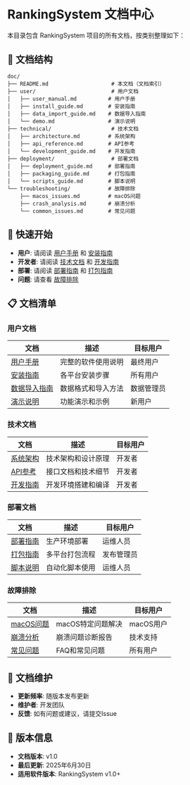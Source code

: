 # RankingSystem 文档中心

本目录包含 RankingSystem 项目的所有文档，按类别整理如下：

## 📂 文档结构

```
doc/
├── README.md                    # 本文档（文档索引）
├── user/                        # 用户文档
│   ├── user_manual.md          # 用户手册
│   ├── install_guide.md        # 安装指南
│   ├── data_import_guide.md    # 数据导入指南
│   └── demo.md                 # 演示说明
├── technical/                   # 技术文档
│   ├── architecture.md         # 系统架构
│   ├── api_reference.md        # API参考
│   └── development_guide.md    # 开发指南
├── deployment/                  # 部署文档
│   ├── deployment_guide.md     # 部署指南
│   ├── packaging_guide.md      # 打包指南
│   └── scripts_guide.md        # 脚本说明
└── troubleshooting/            # 故障排除
    ├── macos_issues.md         # macOS问题
    ├── crash_analysis.md       # 崩溃分析
    └── common_issues.md        # 常见问题
```

## 🚀 快速开始

- **用户**: 请阅读 [用户手册](user/user_manual.md) 和 [安装指南](user/install_guide.md)
- **开发者**: 请阅读 [技术文档](technical/architecture.md) 和 [开发指南](technical/development_guide.md)
- **部署**: 请阅读 [部署指南](deployment/deployment_guide.md) 和 [打包指南](deployment/packaging_guide.md)
- **问题**: 请查看 [故障排除](troubleshooting/common_issues.md)

## 📋 文档清单

### 用户文档
| 文档 | 描述 | 目标用户 |
|------|------|----------|
| [用户手册](user/user_manual.md) | 完整的软件使用说明 | 最终用户 |
| [安装指南](user/install_guide.md) | 各平台安装步骤 | 所有用户 |
| [数据导入指南](user/data_import_guide.md) | 数据格式和导入方法 | 数据管理员 |
| [演示说明](user/demo.md) | 功能演示和示例 | 新用户 |

### 技术文档
| 文档 | 描述 | 目标用户 |
|------|------|----------|
| [系统架构](technical/architecture.md) | 技术架构和设计原理 | 开发者 |
| [API参考](technical/api_reference.md) | 接口文档和技术细节 | 开发者 |
| [开发指南](technical/development_guide.md) | 开发环境搭建和编译 | 开发者 |

### 部署文档
| 文档 | 描述 | 目标用户 |
|------|------|----------|
| [部署指南](deployment/deployment_guide.md) | 生产环境部署 | 运维人员 |
| [打包指南](deployment/packaging_guide.md) | 多平台打包流程 | 发布管理员 |
| [脚本说明](deployment/scripts_guide.md) | 自动化脚本使用 | 运维人员 |

### 故障排除
| 文档 | 描述 | 目标用户 |
|------|------|----------|
| [macOS问题](troubleshooting/macos_issues.md) | macOS特定问题解决 | macOS用户 |
| [崩溃分析](troubleshooting/crash_analysis.md) | 崩溃问题诊断报告 | 技术支持 |
| [常见问题](troubleshooting/common_issues.md) | FAQ和常见问题 | 所有用户 |

## 🔄 文档维护

- **更新频率**: 随版本发布更新
- **维护者**: 开发团队
- **反馈**: 如有问题或建议，请提交Issue

## 📄 版本信息

- **文档版本**: v1.0
- **最后更新**: 2025年6月30日
- **适用软件版本**: RankingSystem v1.0+
